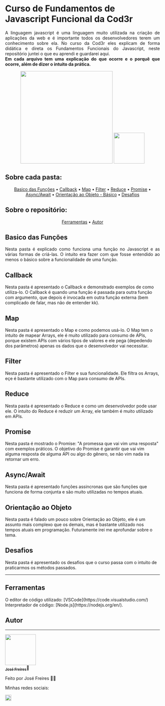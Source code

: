 # Curso de Fundamentos de Javascript Funcional da Cod3r

<p align="justify">
    A linguagem javascript é uma linguagem muito utilizada na criação de aplicações da web e é importante todos os desenvolvedores terem um conhecimento sobre ela. No curso da Cod3r eles explicam de forma didática e direta os Fundamentos Funcionais do Javascript, neste repositório juntei o que eu aprendi e guardarei aqui.
    <br>
    <strong>
        Em cada arquivo tem uma explicação do que ocorre e o porquê que ocorre, além de dizer o intuito da prática.
    </strong>
</p>

<div align='center' justify='center'>
    <img src="https://github.com/JoseFreires/Curso_Javascript_Cod3r/assets/88195769/672525a4-8b2a-4fdf-b901-69f640c6668d" width='300' margin-bottom='100'/>
    <img src="https://github.com/JoseFreires/Curso_Javascript_Cod3r/assets/88195769/90ff261a-a85f-4989-8ecc-681c13dfd7fb" width='100'/>
<!--     https://github.com/JoseFreires/Curso_Javascript_Cod3r/assets/88195769/ac9fc42c-a289-46a1-a06b-99cdfd5d2725 -->
</div>


## Sobre cada pasta:

<p align="center">
    <a href="#basico-das-funções">Basico das Funções</a> •
    <a href="#callback">Callback</a> •
    <a href="#map">Map</a> •
    <a href="#filter"> Filter</a> •
    <a href="#reduce">Reduce</a> •
    <a href="#promise">Promise</a> • 
    <a href="#async/await">Async/Await</a> • 
    <a href="#orientação-ao-objeto">Orientação ao Objeto - Básico</a> •
    <a href="#desafios">Desafios</a>
</p>

## Sobre o repositório:
<p align="center">
    <a href="#ferramentas">Ferramentas</a> •
    <a href="#autor">Autor</a> 
</p>


## **Basico das Funções**
<p align="justify">
    Nesta pasta é explicado como funciona uma função no Javascript e as várias formas de criá-las. O intuito era fazer com que fosse entendido ao menos o básico sobre a funcionalidade de uma função.
</p>

## **Callback**
<p>
    Nesta pasta é apresentado o Callback e demonstrado exemplos de como utiliza-lo. O Callback é quando uma função é passada para outra função com argumento, que depois é invocada em outra função externa (bem complicado de falar, mas não de entender kk).
</p>

## **Map**
<p>
    Nesta pasta é apresentado o Map e como podemos usá-lo. O Map tem o intuito de mapear Arrays, ele é muito utilizado para consumo de APIs, porque existem APIs com vários tipos de valores e ele pega (depedendo dos parâmetros) apenas os dados que o desenvolvedor vai necessitar.
</p>

## **Filter**
<p>
    Nesta pasta é apresentado o Filter e sua funcionalidade. Ele filtra os Arrays, eçe é bastante utilizado com o Map para consumo de APIs.
</p>

## **Reduce**
<p>
    Nesta pasta é apresentado o Reduce e como um desenvolvedor pode usar ele. O intuito do Reduce é reduzir um Array, ele também é muito utilizado em APIs.
</p>

## **Promise**
<p>
    Nesta pasta é mostrado o Promise: "A promessa que vai vim uma resposta" com exemplos práticos. O objetivo do Promise é garantir que vai vim alguma resposta de alguma API ou algo do gênero, se não vim nada ira retornar um erro.
</p>

## **Async/Await**
<p>
    Nesta pasta é apresentado funções assincronas que são funções que funciona de forma conjunta e são muito utilizadas no tempos atuais.
</p>

## **Orientação ao Objeto**
<p>
    Nesta pasta é falado um pouco sobre Orientação ao Objeto, ele é um assunto mais complexo que os demais, mas é bastante utilizado nos tempos atuais em programação. Futuramente irei me aprofundar sobre o tema.
</p>

## **Desafios**
<p>
    Nesta pasta é apresentado os desafios que o curso passa com o intuito de praticarmos os métodos passados.
</p>

------------------------------------------------------------------------------------------------------------------------------------------------------------------------------------

## Ferramentas

<p>
    O editor de código utilizado: [VSCode](https://code.visualstudio.com/)<br>
    Interpretador de código: [Node.js](https://nodejs.org/en/). 
</p>

## Autor
---

<a href="https://github.com/JoseFreires">
 <img src="https://avatars.githubusercontent.com/u/88195769?v=4" width="100px;" alt=""/>
 <br />
 <sub><b>José Freires</b></sub></a>🦊
</a>


Feito por José Freires 🦊🦊 

Minhas redes sociais:

<a href="https://www.linkedin.com/in/josé-guilherme-silva-freires-27b778227" type="_blank">
	<img style="width: 20px;
	cursor: pointer;" src="https://github.com/JoseFreires/Form-Developer/assets/88195769/09f91f04-cc38-469c-b65f-0e233b6a4359" />
</a>
